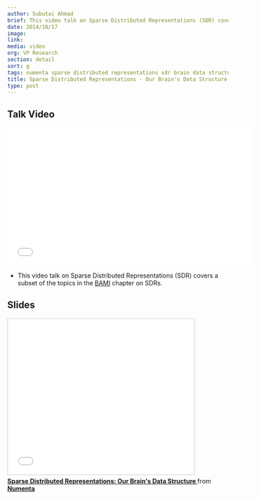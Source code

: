 ```yaml
---
author: Subutai Ahmad
brief: This video talk on Sparse Distributed Representations (SDR) covers a subset of the topics in the BAMI chapter on SDRs.
date: 2014/10/17
image:
link:
media: video
org: VP Research
section: detail
sort: g
tags: numenta sparse distributed representations sdr brain data structure
title: Sparse Distributed Representations - Our Brain's Data Structure
type: post
---
```


## Talk Video

<iframe width="560" height="315" src="//www.youtube.com/embed/LbZtc_zWBS4" frameborder="0" allowfullscreen></iframe>

* This video talk on Sparse Distributed Representations (SDR) covers a subset
  of the topics in the [BAMI](/resources/biological-and-machine-intelligence/) chapter
  on SDRs.

## Slides

<iframe src="//www.slideshare.net/slideshow/embed_code/45035404" width="425" height="355" frameborder="0" marginwidth="0" marginheight="0" scrolling="no" style="border:1px solid #CCC; border-width:1px; margin-bottom:5px; max-width: 100%;" allowfullscreen> </iframe> <div style="margin-bottom:5px"> <strong> <a href="//www.slideshare.net/numenta/sparse-distributed-representations-sdr" title="Sparse Distributed Representations: Our Brain&#x27;s Data Structure " target="_blank">Sparse Distributed Representations: Our Brain&#x27;s Data Structure </a> </strong> from <strong><a href="//www.slideshare.net/numenta" target="_blank">Numenta</a></strong> </div>
